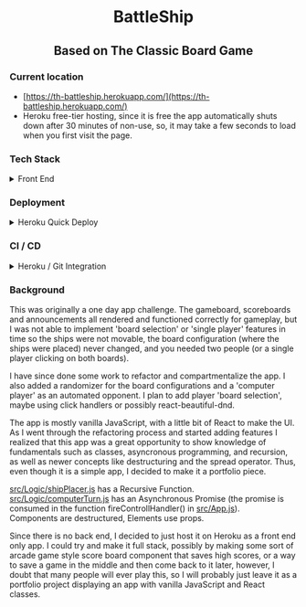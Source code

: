 <div align="center" >

# BattleShip

## Based on The Classic Board Game

</div>

### Current location

- [https://th-battleship.herokuapp.com/](https://th-battleship.herokuapp.com/)
- Heroku free-tier hosting, since it is free the app automatically shuts down after 30 minutes of non-use, so, it may take a few seconds to load when you first visit the page.

### Tech Stack
<details>
  <summary>Front End</summary>

- JavaScript
- React
- react-beautiful-dnd

</details>

### Deployment
<details>
  <summary>Heroku Quick Deploy</summary>

  1. Check if Heroku CLI is installed, take necessary action, then login.
  ```shell
  heroku --version
  ```
  Installed, update, and/or proceed.

  </br>

  2. Log in to Heroku through the CLI / browser
  ```shell
  heroku login
  ```
  Follow prompts and log in.

  </br>

  3. Create your Heruko App through the command line
  [Heroku Docs / C-R-A Runtime QuickDeploy Instructions](https://blog.heroku.com/deploying-react-with-zero-configuration)
  ```shell
  heroku create -b https://github.com/mars/create-react-app-buildpack.git
  git add .
  git commit -m "react-create-app on Heroku"
  git push heroku master
  heroku open
  ```

</details>

### CI / CD
<details>
  <summary>Heroku / Git Integration</summary>

  - no major CI / CD at this time
  - can be set up with webhook to auto-update with push to master on github
  - this is an intermittent use app and likely won't need much maintainence, so manual will provide regular interaction / practice with maintainence processes
  - manual deployment through CLI or [Heroku](Heroku.com) dashboard is currently necessary
    <details>
      <summary>CLI</summary>

      - In your terminal
      ```shell
      git push heroku master
      heroku open
      ```

    </details>

    <details>
      <summary>Heroku Dashboard</summary>

      - [Heroku](Heroku.com)
      - log in
      - select your app
      - click deploy
      - scroll down to bottom and click "Manual Deploy" button

    </details>

</details>

### Background

<p>
  This was originally a one day app challenge.  The gameboard, scoreboards and announcements all rendered and functioned correctly for gameplay, but I was not able to implement 'board selection' or 'single player' features in time so the ships were not movable, the board configuration (where the ships were placed) never changed, and you needed two people (or a single player clicking on both boards).
</p>

<p>
  I have since done some work to refactor and compartmentalize the app.  I also added a randomizer for the board configurations and a 'computer player' as an automated opponent.
  I plan to add player 'board selection', maybe using click handlers or possibly react-beautiful-dnd.<br>
</p>

<p>
  The app is mostly vanilla JavaScript, with a little bit of React to make the UI.  As I went through the refactoring process and started adding features I realized that this app was a great opportunity to show knowledge of fundamentals such as classes, asyncronous programming, and recursion, as well as newer concepts like destructuring and the spread operator.  Thus, even though it is a simple app, I decided to make it a portfolio piece.
</p>
<p>

  [src/Logic/shipPlacer.js](https://github.com/thomHayner/battleship-mini-app/blob/master/src/Logic/shipPlacer.js) has a Recursive Function.<br>
  [src/Logic/computerTurn.js](https://github.com/thomHayner/battleship-mini-app/blob/master/src/Logic/computerTurn.js) has an Asynchronous Promise (the promise is consumed in the function fireControllHandler() in [src/App.js](https://github.com/thomHayner/battleship-mini-app/blob/master/src/App.js)).<br>
  Components are destructured, Elements use props.<br>
</p>

<p>
  Since there is no back end, I decided to just host it on Heroku as a front end only app.  I could try and make it full stack, possibly by making some sort of arcade game style score board component that saves high scores, or a way to save a game in the middle and then come back to it later, however, I doubt that many people will ever play this, so I will probably just leave it as a portfolio project displaying an app with vanilla JavaScript and React classes.
</p>